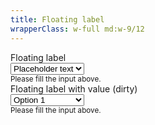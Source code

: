 ```yaml
---
title: Floating label
wrapperClass: w-full md:w-9/12
---
```


<div class="vv-select
            vv-select--floating">
    <label for="select">Floating label</label>
    <div class="vv-select__wrapper">
        <select id="select"
                name="select" 
                aria-describedby="select-hint">
            <option value="" disabled="disabled" selected="selected">
                Placeholder text
            </option>
            <option value="1">Option 1</option>
            <option value="2">Option 2</option>
            <option value="3">Option 3</option>
        </select>
    </div>
    <small id="select-hint" class="vv-input-text__hint">
        Please fill the input above.
    </small>
</div>

<div class="vv-select
            vv-select--floating
            vv-select--dirty">
    <label for="select">Floating label with value (dirty)</label>
    <div class="vv-select__wrapper">
        <select id="select"
                name="select" 
                aria-describedby="select-hint">
            <option value="" disabled="disabled">
                Placeholder text
            </option>
            <option value="1" selected="selected">Option 1</option>
            <option value="2">Option 2</option>
            <option value="3">Option 3</option>
        </select>
    </div>
    <small id="select-hint" class="vv-input-text__hint">
        Please fill the input above.
    </small>
</div>